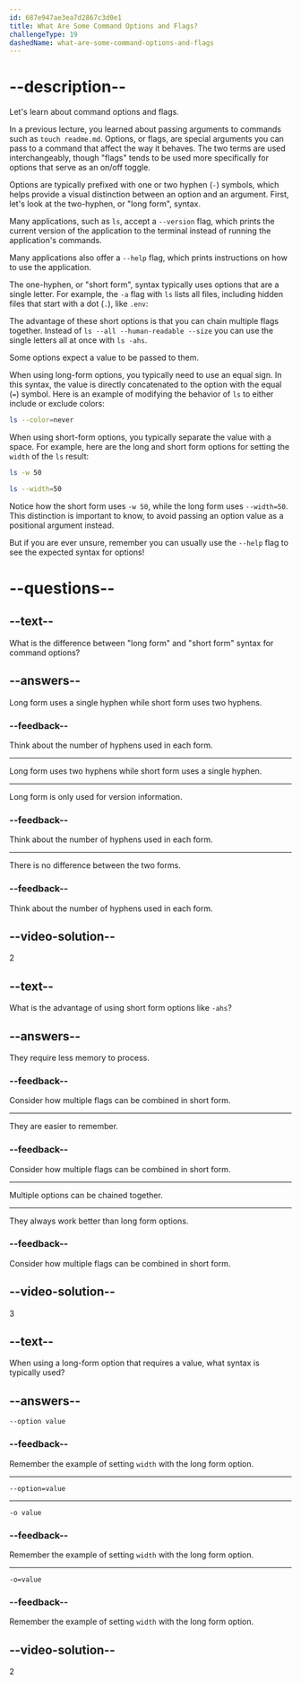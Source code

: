 ```yaml
---
id: 687e947ae3ea7d2867c3d0e1
title: What Are Some Command Options and Flags?
challengeType: 19
dashedName: what-are-some-command-options-and-flags
---
```


# --description--

Let's learn about command options and flags.

In a previous lecture, you learned about passing arguments to commands such as `touch readme.md`. Options, or flags, are special arguments you can pass to a command that affect the way it behaves. The two terms are used interchangeably, though "flags" tends to be used more specifically for options that serve as an on/off toggle.

Options are typically prefixed with one or two hyphen (`-`) symbols, which helps provide a visual distinction between an option and an argument. First, let's look at the two-hyphen, or "long form", syntax.

Many applications, such as `ls`, accept a `--version` flag, which prints the current version of the application to the terminal instead of running the application's commands.

Many applications also offer a `--help` flag, which prints instructions on how to use the application.

The one-hyphen, or "short form", syntax typically uses options that are a single letter. For example, the `-a` flag with `ls` lists all files, including hidden files that start with a dot (`.`), like `.env`:

The advantage of these short options is that you can chain multiple flags together. Instead of `ls --all --human-readable --size` you can use the single letters all at once with `ls -ahs`.

Some options expect a value to be passed to them.

When using long-form options, you typically need to use an equal sign. In this syntax, the value is directly concatenated to the option with the equal (`=`) symbol. Here is an example of modifying the behavior of `ls` to either include or exclude colors:

```bash
ls --color=never
```

When using short-form options, you typically separate the value with a space. For example, here are the long and short form options for setting the `width` of the `ls` result:

```bash
ls -w 50
```

```bash
ls --width=50
```

Notice how the short form uses `-w 50`, while the long form uses `--width=50`. This distinction is important to know, to avoid passing an option value as a positional argument instead.

But if you are ever unsure, remember you can usually use the `--help` flag to see the expected syntax for options!

# --questions--

## --text--

What is the difference between "long form" and "short form" syntax for command options?

## --answers--

Long form uses a single hyphen while short form uses two hyphens.

### --feedback--

Think about the number of hyphens used in each form.

---

Long form uses two hyphens while short form uses a single hyphen.

---

Long form is only used for version information.

### --feedback--

Think about the number of hyphens used in each form.

---

There is no difference between the two forms.

### --feedback--

Think about the number of hyphens used in each form.

## --video-solution--

2

## --text--

What is the advantage of using short form options like `-ahs`?

## --answers--

They require less memory to process.

### --feedback--

Consider how multiple flags can be combined in short form.

---

They are easier to remember.

### --feedback--

Consider how multiple flags can be combined in short form.

---

Multiple options can be chained together.

---

They always work better than long form options.

### --feedback--

Consider how multiple flags can be combined in short form.

## --video-solution--

3

## --text--

When using a long-form option that requires a value, what syntax is typically used?

## --answers--

`--option value`

### --feedback--

Remember the example of setting `width` with the long form option.

---

`--option=value`

---

`-o value`

### --feedback--

Remember the example of setting `width` with the long form option.

---

`-o=value`

### --feedback--

Remember the example of setting `width` with the long form option.

## --video-solution--

2
